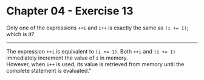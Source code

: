 # Chapter 04 - Exercise 13

Only one of the expressions `++i` and `i++` is exactly the same as `(i += 1)`; which is it?  

---

The expression `++i` is equivalent to `(i += 1)`. Both `++i` and `(i += 1)` immediately increment the value of `i` in memory.  
However, when `i++` is used, its value is retrieved from memory until the complete statement is evaluated."
